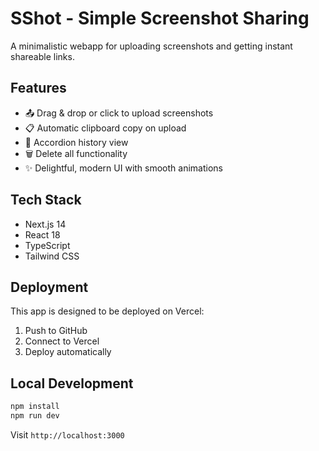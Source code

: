 # SShot - Simple Screenshot Sharing

A minimalistic webapp for uploading screenshots and getting instant shareable links.

## Features

- 📤 Drag & drop or click to upload screenshots
- 📋 Automatic clipboard copy on upload
- 📜 Accordion history view
- 🗑️ Delete all functionality
- ✨ Delightful, modern UI with smooth animations

## Tech Stack

- Next.js 14
- React 18
- TypeScript
- Tailwind CSS

## Deployment

This app is designed to be deployed on Vercel:

1. Push to GitHub
2. Connect to Vercel
3. Deploy automatically

## Local Development

```bash
npm install
npm run dev
```

Visit `http://localhost:3000`

